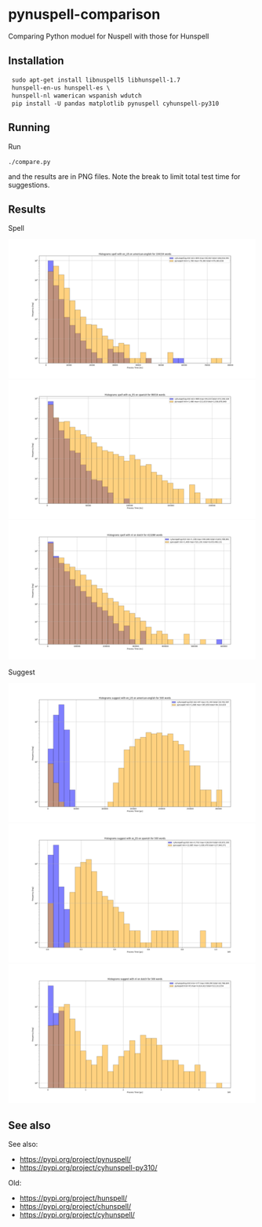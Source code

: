 # pynuspell-comparison

Comparing Python moduel for Nuspell with those for Hunspell

## Installation

     sudo apt-get install libnuspell5 libhunspell-1.7
     hunspell-en-us hunspell-es \
     hunspell-nl wamerican wspanish wdutch
     pip install -U pandas matplotlib pynuspell cyhunspell-py310

## Running

Run

    ./compare.py

and the results are in PNG files. Note the break to limit total test time for suggestions.

## Results

Spell

[![](en_US-american-english-spell.png)](en_US-american-english-spell.png)
[![](es_ES-spanish-spell.png)](es_ES-spanish-spell.png)
[![](nl-dutch-spell.png)](nl-dutch-spell.png)

Suggest

[![](en_US-american-english-suggest.png)](en_US-american-english-suggest.png)
[![](es_ES-spanish-suggest.png)](es_ES-spanish-suggest.png)
[![](nl-dutch-suggest.png)](nl-dutch-suggest.png)

## See also

See also:
- https://pypi.org/project/pynuspell/
- https://pypi.org/project/cyhunspell-py310/

Old:
- https://pypi.org/project/hunspell/
- https://pypi.org/project/chunspell/
- https://pypi.org/project/cyhunspell/
